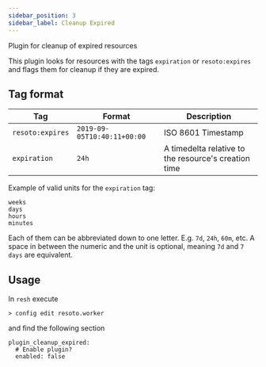 ```yaml
---
sidebar_position: 3
sidebar_label: Cleanup Expired
---
```


Plugin for cleanup of expired resources

This plugin looks for resources with the tags `expiration` or `resoto:expires` and flags them for cleanup if they are expired.

## Tag format

| Tag              | Format                      | Description                                          |
| ---------------- | --------------------------- | ---------------------------------------------------- |
| `resoto:expires` | `2019-09-05T10:40:11+00:00` | ISO 8601 Timestamp                                   |
| `expiration`     | `24h`                       | A timedelta relative to the resource's creation time |

Example of valid units for the `expiration` tag:

```
weeks
days
hours
minutes
```

Each of them can be abbreviated down to one letter. E.g. `7d`, `24h`, `60m`, etc. A space in between the numeric and the unit is optional, meaning `7d` and `7 days` are equivalent.

## Usage

In `resh` execute

```
> config edit resoto.worker
```

and find the following section

```
plugin_cleanup_expired:
  # Enable plugin?
  enabled: false
```
